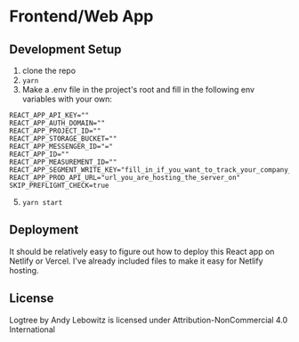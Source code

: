 # Frontend/Web App

## Development Setup

1. clone the repo
2. `yarn`
3. Make a .env file in the project's root and fill in the following env variables with your own:
```
REACT_APP_API_KEY=""
REACT_APP_AUTH_DOMAIN=""
REACT_APP_PROJECT_ID=""
REACT_APP_STORAGE_BUCKET=""
REACT_APP_MESSENGER_ID="="
REACT_APP_ID=""
REACT_APP_MEASUREMENT_ID=""
REACT_APP_SEGMENT_WRITE_KEY="fill_in_if_you_want_to_track_your_company_usage"
REACT_APP_PROD_API_URL="url_you_are_hosting_the_server_on"
SKIP_PREFLIGHT_CHECK=true
```
5. `yarn start`

## Deployment

It should be relatively easy to figure out how to deploy this React app on Netlify or Vercel. I've already included files to make it easy for Netlify hosting.

## License

Logtree by Andy Lebowitz is licensed under Attribution-NonCommercial 4.0 International 
